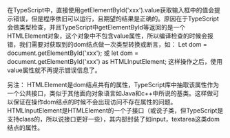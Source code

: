 在TypeScript中，直接使用getElementById('xxx').value获取输入框中的值会提示错误，但是程序依旧可以运行，且期望的结果是正确的。原因在于TypeScript会做类型检查，并且TypeScript中getElementById等返回的是一个HTMLElement对象，这个对象中不包含value属性，所以编译检查的时候会报错，我们需要对获取到的dom结点做一次类型转换或断言，如：
Let dom = <HTMLInputElement>document.getElementById('xxx');
或 let dom = document.getElementById('xxx') as HTMLInputElement;
这样操作之后，使用value属性就不再提示错误信息了。

另注：
HTMLElement是dom结点共有的属性，TypeScript库中抽取该属性作为一个公共接口，类似于其他面向对象语言如Java和c++中所说的基类。这样做可以保证在操作dom结点的时候不会出现访问不存在属性的问题。
HTMLInputElement是HTMLElement的一个子接口（或说子类，但TypeScript是支持class的，所以说接口更好一些），其内部封装了如input，textarea这类dom结点的属性。
